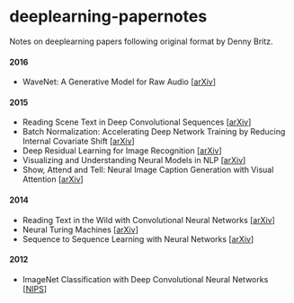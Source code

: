 # deeplearning-papernotes
Notes on deeplearning papers following original format by Denny Britz.

#### 2016

- WaveNet: A Generative Model for Raw Audio [[arXiv](http://arxiv.org/abs/1609.03499)]

#### 2015

- Reading Scene Text in Deep Convolutional Sequences [[arXiv](https://arxiv.org/abs/1506.04395)]
- Batch Normalization: Accelerating Deep Network Training by Reducing Internal Covariate Shift [[arXiv](http://arxiv.org/abs/1502.03167)]
- Deep Residual Learning for Image Recognition [[arXiv](https://arxiv.org/abs/1512.03385)]
- Visualizing and Understanding Neural Models in NLP [[arXiv](http://arxiv.org/abs/1506.01066)]
- Show, Attend and Tell: Neural Image Caption Generation with Visual Attention [[arXiv](http://arxiv.org/abs/1502.03044)]

#### 2014

- Reading Text in the Wild with Convolutional Neural Networks [[arXiv](https://arxiv.org/abs/1412.1842)]
- Neural Turing Machines [[arXiv](http://arxiv.org/abs/1410.5401)]
- Sequence to Sequence Learning with Neural Networks [[arXiv](http://arxiv.org/abs/1409.3215)]

#### 2012

- ImageNet Classification with Deep Convolutional Neural Networks [[NIPS](http://papers.nips.cc/paper/4824-imagenet-classification-with-deep-convolutional-neural-networks.pdf)]
